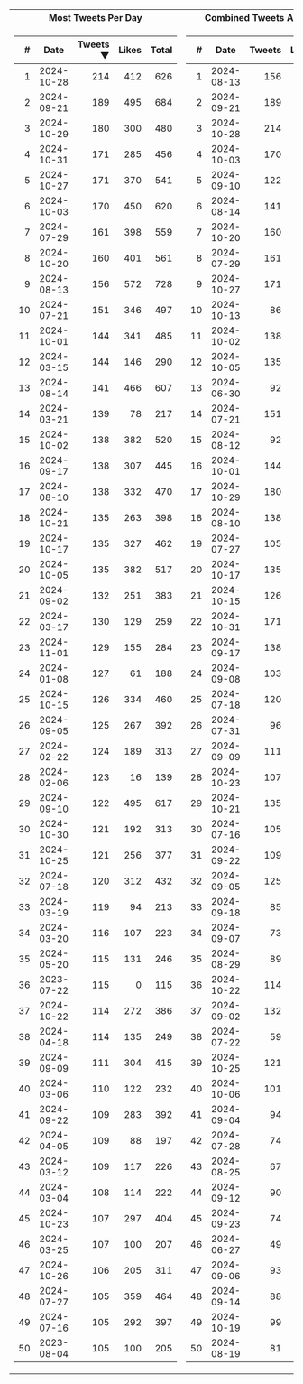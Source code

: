 <table>
<tr><th>Most Tweets Per Day</th><th>Combined Tweets And Likes</th></tr><tr><td>


|#|Date|Tweets ▼|Likes|Total|
|--:|--|--:|--:|--:|
|1|2024-10-28|214|412|626|
|2|2024-09-21|189|495|684|
|3|2024-10-29|180|300|480|
|4|2024-10-31|171|285|456|
|5|2024-10-27|171|370|541|
|6|2024-10-03|170|450|620|
|7|2024-07-29|161|398|559|
|8|2024-10-20|160|401|561|
|9|2024-08-13|156|572|728|
|10|2024-07-21|151|346|497|
|11|2024-10-01|144|341|485|
|12|2024-03-15|144|146|290|
|13|2024-08-14|141|466|607|
|14|2024-03-21|139|78|217|
|15|2024-10-02|138|382|520|
|16|2024-09-17|138|307|445|
|17|2024-08-10|138|332|470|
|18|2024-10-21|135|263|398|
|19|2024-10-17|135|327|462|
|20|2024-10-05|135|382|517|
|21|2024-09-02|132|251|383|
|22|2024-03-17|130|129|259|
|23|2024-11-01|129|155|284|
|24|2024-01-08|127|61|188|
|25|2024-10-15|126|334|460|
|26|2024-09-05|125|267|392|
|27|2024-02-22|124|189|313|
|28|2024-02-06|123|16|139|
|29|2024-09-10|122|495|617|
|30|2024-10-30|121|192|313|
|31|2024-10-25|121|256|377|
|32|2024-07-18|120|312|432|
|33|2024-03-19|119|94|213|
|34|2024-03-20|116|107|223|
|35|2024-05-20|115|131|246|
|36|2023-07-22|115|0|115|
|37|2024-10-22|114|272|386|
|38|2024-04-18|114|135|249|
|39|2024-09-09|111|304|415|
|40|2024-03-06|110|122|232|
|41|2024-09-22|109|283|392|
|42|2024-04-05|109|88|197|
|43|2024-03-12|109|117|226|
|44|2024-03-04|108|114|222|
|45|2024-10-23|107|297|404|
|46|2024-03-25|107|100|207|
|47|2024-10-26|106|205|311|
|48|2024-07-27|105|359|464|
|49|2024-07-16|105|292|397|
|50|2023-08-04|105|100|205|

</td><td>


|#|Date|Tweets|Likes|Total ▼|
|--:|--|--:|--:|--:|
|1|2024-08-13|156|572|728|
|2|2024-09-21|189|495|684|
|3|2024-10-28|214|412|626|
|4|2024-10-03|170|450|620|
|5|2024-09-10|122|495|617|
|6|2024-08-14|141|466|607|
|7|2024-10-20|160|401|561|
|8|2024-07-29|161|398|559|
|9|2024-10-27|171|370|541|
|10|2024-10-13|86|438|524|
|11|2024-10-02|138|382|520|
|12|2024-10-05|135|382|517|
|13|2024-06-30|92|413|505|
|14|2024-07-21|151|346|497|
|15|2024-08-12|92|404|496|
|16|2024-10-01|144|341|485|
|17|2024-10-29|180|300|480|
|18|2024-08-10|138|332|470|
|19|2024-07-27|105|359|464|
|20|2024-10-17|135|327|462|
|21|2024-10-15|126|334|460|
|22|2024-10-31|171|285|456|
|23|2024-09-17|138|307|445|
|24|2024-09-08|103|341|444|
|25|2024-07-18|120|312|432|
|26|2024-07-31|96|325|421|
|27|2024-09-09|111|304|415|
|28|2024-10-23|107|297|404|
|29|2024-10-21|135|263|398|
|30|2024-07-16|105|292|397|
|31|2024-09-22|109|283|392|
|32|2024-09-05|125|267|392|
|33|2024-09-18|85|305|390|
|34|2024-09-07|73|316|389|
|35|2024-08-29|89|299|388|
|36|2024-10-22|114|272|386|
|37|2024-09-02|132|251|383|
|38|2024-07-22|59|324|383|
|39|2024-10-25|121|256|377|
|40|2024-10-06|101|271|372|
|41|2024-09-04|94|270|364|
|42|2024-07-28|74|288|362|
|43|2024-08-25|67|294|361|
|44|2024-09-12|90|264|354|
|45|2024-09-23|74|273|347|
|46|2024-06-27|49|294|343|
|47|2024-09-06|93|249|342|
|48|2024-09-14|88|243|331|
|49|2024-10-19|99|229|328|
|50|2024-08-19|81|245|326|

</td><tr>
</table>

